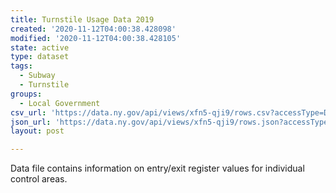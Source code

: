 ```yaml
---
title: Turnstile Usage Data 2019
created: '2020-11-12T04:00:38.428098'
modified: '2020-11-12T04:00:38.428105'
state: active
type: dataset
tags:
  - Subway
  - Turnstile
groups:
  - Local Government
csv_url: 'https://data.ny.gov/api/views/xfn5-qji9/rows.csv?accessType=DOWNLOAD'
json_url: 'https://data.ny.gov/api/views/xfn5-qji9/rows.json?accessType=DOWNLOAD'
layout: post

---
```

Data file contains information on entry/exit register values for individual control areas.
